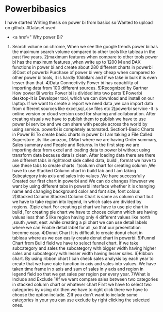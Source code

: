 # Powerbibasics 
I have started Writing thesis on power bi from basics so Wanted to upload on github.
#Dataset used 
- <a href="
Why power BI?
1) Search volume on chrome, When we see the google trends power bi has the maximum search volume compared to other tools like tableau in the past five years.
2)maximum features 
when compare to other tools power bi has the maximum features ,when write up to 1200 M and DAX functions in power bi and create about 280 different charts in powerbi
3)Cost of powerbi 
Purchase of power bi very cheap when compared to other power bi tools, it is hardly 10dollars and if we take in bulk it is even lesser than that.
4)Data Connectivity
Power bi has capability of importing data from 100 different sources.
5)Recognized by Gartner 
How power Bi works
Power bi is divided into two parts 
1)Powerbi desktop-It is Developer tool, which we can download and install on our laptop.
If we want to create a report we need data ,we can import data from different sources like excel,sql,.csv files etc
2)powerbi service -It is online version or cloud version used for sharing and collaboration.
After creating visuals we have to publish them to publish we have to use power bi service and we can share with people across the world by using service.
powerbi is completely automated.
Section1-Basic Charts in Power Bi 
To create basic charts in power bi I am taking a File Called Superstore ,its like amazon, DMart where we are having Order summary, Sales summary and People and Returns. In the first step we are importing data from excel and loading data to power bi without using transform data because data is clean.
After loading data there are 
there are different tabs  in rightmost side called data, build , format we have to use these tabs to create charts.
1)column chart
for creating column ,We have to use Stacked Column chart in build tab and I am taking Subcategory into axis and sales into values .We have successfully Created our first chart in powerbi and We can do changes However we want by using different tabs in powerbi interface whether it is changing name and changing background color and font size, font colour.
2)Stacked Column 
Stacked Column Chart is same as column chart but we have to take region into legend, in which sales are divided by regions.
3)pie chart
For creating pi chart we have to use pie chart in build ,For creating pie chart we have to choose column which are having values less than 5 like region having only 4 different values like north ,south ,west, east .while creating a pi chart we can use detail labels where we can Enable detail label for all ,so that our presentation become easy.
4)Donut Chart
It is difficult to create donut chart in tableau where as we can easily create donut chart in powerbi.
5)Funnel Chart
from Build field we have to select funnel chart. If we take subcategory and sales the subcategory with bigger width having higher sales and subcategory with lesser width having lesser sales.
6)Ribbon chart.
By using ribbon chart I can check sales analysis by each year to create that we have date function in axis and sales into values. We have taken time frame in x axis and sum of sales in y axis and region in legend field so that we get sales per region per every year.
7)What is Include and Exclude 
1)If we want compare sales between two categories in stacked column chart or whatever chart First we have to select two categories by using ctrl then we have to right click there we have to choose the option include.
2)If you don't want to include some categories in your you can use exclude by right clicking the selected ones.

